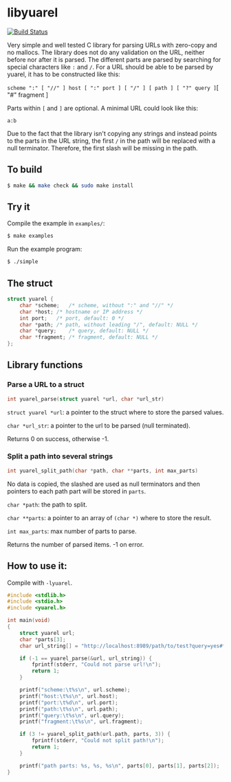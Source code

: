 libyuarel
=========

[![Build Status](https://travis-ci.org/jacketizer/libyuarel.svg?branch=master)](https://travis-ci.org/jacketizer/libyuarel)

Very simple and well tested C library for parsing URLs with zero-copy and no
mallocs. The library does not do any validation on the URL, neither before nor
after it is parsed. The different parts are parsed by searching for special
characters like `:` and `/`. For a URL should be able to be parsed by yuarel,
it has to be constructed like this:

`scheme ":" [ "//" ] host [ ":" port ] [ "/" ] [ path ] [ "?" query ]`[ "#" fragment ]

Parts within `[` and `]` are optional. A minimal URL could look like this:

`a:b`

Due to the fact that the library isn't copying any strings and instead points
to the parts in the URL string, the first `/` in the path will be replaced with
a null terminator. Therefore, the first slash will be missing in the path.

## To build

```sh
$ make && make check && sudo make install
```

## Try it

Compile the example in `examples/`:

```sh
$ make examples
```

Run the example program:

```sh
$ ./simple
```

## The struct

```C
struct yuarel {
	char *scheme;	/* scheme, without ":" and "//" */
	char *host;	/* hostname or IP address */
	int port;	/* port, default: 0 */
	char *path;	/* path, without leading "/", default: NULL */
	char *query; 	/* query, default: NULL */
	char *fragment;	/* fragment, default: NULL */
};
```

## Library functions

### Parse a URL to a struct

```C
int yuarel_parse(struct yuarel *url, char *url_str)
```

`struct yuarel *url`: a pointer to the struct where to store the parsed values.

`char *url_str`: a pointer to the url to be parsed (null terminated).

Returns 0 on success, otherwise -1.

### Split a path into several strings

```C
int yuarel_split_path(char *path, char **parts, int max_parts)
```

No data is copied, the slashed are used as null terminators and then
pointers to each path part will be stored in `parts`.

`char *path`: the path to split.

`char **parts`: a pointer to an array of `(char *)` where to store the result.

`int max_parts`: max number of parts to parse.

Returns the number of parsed items. -1 on error.

## How to use it:

Compile with `-lyuarel`.

```C
#include <stdlib.h>
#include <stdio.h>
#include <yuarel.h>

int main(void)
{
	struct yuarel url;
	char *parts[3];
	char url_string[] = "http://localhost:8989/path/to/test?query=yes#frag=1";

	if (-1 == yuarel_parse(&url, url_string)) {
		fprintf(stderr, "Could not parse url!\n");
		return 1;
	}

	printf("scheme:\t%s\n", url.scheme);
	printf("host:\t%s\n", url.host);
	printf("port:\t%d\n", url.port);
	printf("path:\t%s\n", url.path);
	printf("query:\t%s\n", url.query);
	printf("fragment:\t%s\n", url.fragment);

	if (3 != yuarel_split_path(url.path, parts, 3)) {
		fprintf(stderr, "Could not split path!\n");
		return 1;
	}

	printf("path parts: %s, %s, %s\n", parts[0], parts[1], parts[2]);
}

```
